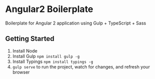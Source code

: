 # Angular2 Boilerplate
Boilerplate for Angular 2 application using Gulp + TypeScript + Sass

## Getting Started

1. Install Node
2. Install Gulp `npm install gulp -g`
3. Install Typings `npm install typings -g`
4. `gulp serve` to run the project, watch for changes, and refresh your browser
